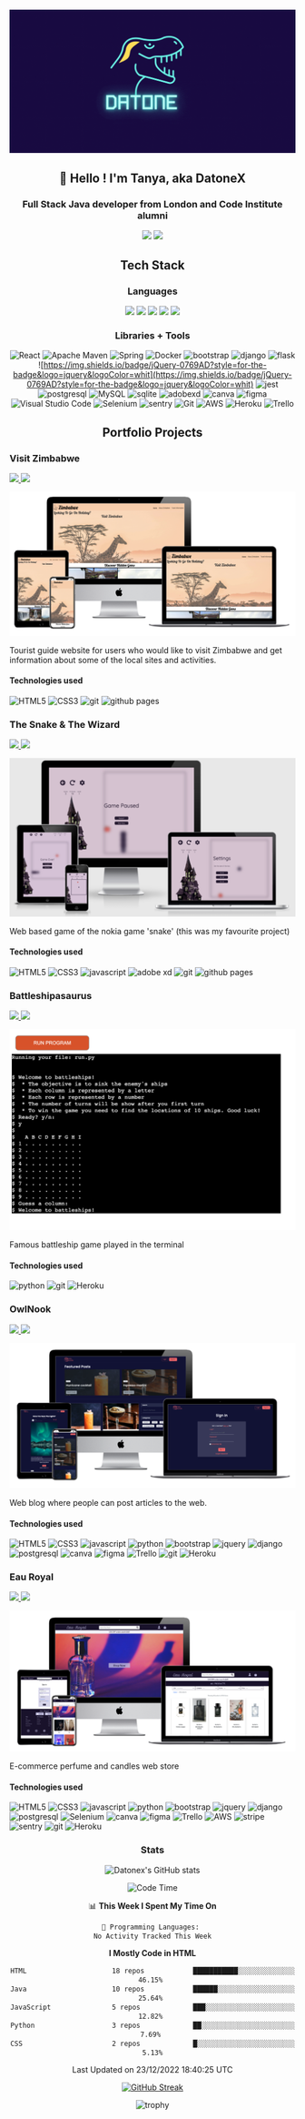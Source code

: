 #

![datonex logo](assets/profile-banner-moving.gif)

## <div style="text-align: center;"> :wave: Hello ! I'm Tanya, aka DatoneX </div>

### <div style="text-align: center;">Full Stack Java developer from London and Code Institute alumni </div>

<div style="text-align: center;"> <a href="https://www.linkedin.com/in/tanyagomwe10/" ><img src="https://img.shields.io/badge/linkedin-%230077B5.svg?style=for-the-badge&logo=linkedin&logoColor=white" /></a> <a href="https://www.discord/users/datonex#9338/" ><img src="https://img.shields.io/badge/Discord-5865F2?style=for-the-badge&logo=discord&logoColor=white" /></a> </div>

## <div style="text-align: center;"> Tech Stack </div>

### <div style="text-align: center;"> Languages </div>

<div style="text-align: center;"> <img src="https://cdn.jsdelivr.net/gh/devicons/devicon/icons/html5/html5-plain-wordmark.svg" height="60" /> <img src="https://cdn.jsdelivr.net/gh/devicons/devicon/icons/css3/css3-plain-wordmark.svg" height="60" /> <img src="https://cdn.jsdelivr.net/gh/devicons/devicon/icons/javascript/javascript-original.svg" height="60" /> <img src="https://cdn.jsdelivr.net/gh/devicons/devicon/icons/python/python-original-wordmark.svg" height="60"/> <img src="https://cdn.jsdelivr.net/gh/devicons/devicon/icons/java/java-original-wordmark.svg" height="70" /></div>

### <div style="text-align: center;"> Libraries + Tools </div>

<div style="text-align: center;">

![React](https://img.shields.io/badge/react-%2320232a.svg?style=for-the-badge&logo=react&logoColor=%2361DAFB) ![Apache Maven](https://img.shields.io/badge/Apache%20Maven-C71A36?style=for-the-badge&logo=Apache%20Maven&logoColor=white) ![Spring](https://img.shields.io/badge/spring-%236DB33F.svg?style=for-the-badge&logo=spring&logoColor=white) ![Docker](https://img.shields.io/badge/docker-%230db7ed.svg?style=for-the-badge&logo=docker&logoColor=white) ![bootstrap](https://img.shields.io/badge/Bootstrap-563D7C?style=for-the-badge&logo=bootstrap&logoColor=white) ![django](https://img.shields.io/badge/Django-092E20?style=for-the-badge&logo=django&logoColor=green) ![flask](https://img.shields.io/badge/Flask-000000?style=for-the-badge&logo=flask&logoColor=white) ![https://img.shields.io/badge/jQuery-0769AD?style=for-the-badge&logo=jquery&logoColor=whit](https://img.shields.io/badge/jQuery-0769AD?style=for-the-badge&logo=jquery&logoColor=whit) ![jest](https://img.shields.io/badge/Jest-C21325?style=for-the-badge&logo=jest&logoColor=white) ![postgresql](https://img.shields.io/badge/PostgreSQL-316192?style=for-the-badge&logo=postgresql&logoColor=white) ![MySQL](https://img.shields.io/badge/mysql-%2300f.svg?style=for-the-badge&logo=mysql&logoColor=white) ![sqlite](https://img.shields.io/badge/SQLite-07405E?style=for-the-badge&logo=sqlite&logoColor=white) ![adobexd](https://img.shields.io/badge/Adobe%20XD-470137?style=for-the-badge&logo=Adobe%20XD&logoColor=#FF61F6) ![canva](https://img.shields.io/badge/Canva-%2300C4CC.svg?&style=for-the-badge&logo=Canva&logoColor=white) ![figma](https://img.shields.io/badge/Figma-F24E1E?style=for-the-badge&logo=figma&logoColor=white) ![Visual Studio Code](https://img.shields.io/badge/Visual%20Studio%20Code-0078d7.svg?style=for-the-badge&logo=visual-studio-code&logoColor=white) ![Selenium](https://img.shields.io/badge/-selenium-%43B02A?style=for-the-badge&logo=selenium&logoColor=white) ![sentry](https://img.shields.io/badge/Sentry-black?style=for-the-badge&logo=Sentry&logoColor=#362D59) ![Git](https://img.shields.io/badge/git-%23F05033.svg?style=for-the-badge&logo=git&logoColor=white) ![AWS](https://img.shields.io/badge/AWS-%23FF9900.svg?style=for-the-badge&logo=amazon-aws&logoColor=white) ![Heroku](https://img.shields.io/badge/heroku-%23430098.svg?style=for-the-badge&logo=heroku&logoColor=white) ![Trello](https://img.shields.io/badge/Trello-%23026AA7.svg?style=for-the-badge&logo=Trello&logoColor=white)

</div>

## <div style="text-align: center;"> Portfolio Projects </div>

### Visit Zimbabwe

<a href="https://github.com/datonex/visit-zimbabwe" style="background-color: white;" ><img src="https://img.shields.io/badge/github-%23121011.svg?style=for-the-badge&logo=github&logoColor=white" /> <a href="https://datonex.github.io/visit-zimbabwe/" style="background-color: white;"><img src="https://img.shields.io/badge/website-000000?style=for-the-badge&logo=About.me&logoColor=white" />

<a href="https://datonex.github.io/visit-zimbabwe/"><img src="assets/visit-zimbabwe.png" /></a>

Tourist guide website for users who would like to visit Zimbabwe and get information about some of the local sites and activities.

#### Technologies used

![HTML5](https://img.shields.io/badge/html5-%23E34F26.svg?style=for-the-badge&logo=html5&logoColor=white) ![CSS3](https://img.shields.io/badge/css3-%231572B6.svg?style=for-the-badge&logo=css3&logoColor=white) ![git](https://img.shields.io/badge/git-%23F05033.svg?style=for-the-badge&logo=git&logoColor=white) ![github pages](https://img.shields.io/badge/GitHub%20Pages-222222?style=for-the-badge&logo=GitHub%20Pages&logoColor=white)

### The Snake & The Wizard

<a href="https://github.com/datonex/snake-and-the-wizard" style="background-color: white;"><img src="https://img.shields.io/badge/github-%23121011.svg?style=for-the-badge&logo=github&logoColor=white" /> <a href="https://datonex.github.io/snake-and-the-wizard/" style="background-color: white;"><img src="https://img.shields.io/badge/website-000000?style=for-the-badge&logo=About.me&logoColor=white" />

<a href="https://datonex.github.io/snake-and-the-wizard/"><img src="assets/snake-and-the-wizard.png" /></a>

Web based game of the nokia game 'snake' (this was my favourite project)

#### Technologies used

![HTML5](https://img.shields.io/badge/html5-%23E34F26.svg?style=for-the-badge&logo=html5&logoColor=white) ![CSS3](https://img.shields.io/badge/css3-%231572B6.svg?style=for-the-badge&logo=css3&logoColor=white) ![javascript](https://img.shields.io/badge/JavaScript-323330?style=for-the-badge&logo=javascript&logoColor=F7DF1E) ![adobe xd](https://img.shields.io/badge/Adobe%20XD-470137?style=for-the-badge&logo=Adobe%20XD&logoColor=#FF61F6) ![git](https://img.shields.io/badge/git-%23F05033.svg?style=for-the-badge&logo=git&logoColor=white) ![github pages](https://img.shields.io/badge/GitHub%20Pages-222222?style=for-the-badge&logo=GitHub%20Pages&logoColor=white)

### Battleshipasaurus

<a href="https://github.com/datonex/battleship" style="background-color: white;"><img src="https://img.shields.io/badge/github-%23121011.svg?style=for-the-badge&logo=github&logoColor=white" /> <a href="https://battleshipasaurus.herokuapp.com/" style="background-color: white;"><img src="https://img.shields.io/badge/website-000000?style=for-the-badge&logo=About.me&logoColor=white" />

<a href="https://battleshipasaurus.herokuapp.com/"><img src="assets/battleship.png" /></a>

Famous battleship game played in the terminal

#### Technologies used

![python](https://img.shields.io/badge/Python-FFD43B?style=for-the-badge&logo=python&logoColor=blue) ![git](https://img.shields.io/badge/git-%23F05033.svg?style=for-the-badge&logo=git&logoColor=white) ![Heroku](https://img.shields.io/badge/heroku-%23430098.svg?style=for-the-badge&logo=heroku&logoColor=white)

### OwlNook

<a href="https://github.com/datonex/owl-nook-dx" style="background-color: white;"><img src="https://img.shields.io/badge/github-%23121011.svg?style=for-the-badge&logo=github&logoColor=white" /> <a href="https://owl-nook-dx.herokuapp.com/" style="background-color: white;"><img src="https://img.shields.io/badge/website-000000?style=for-the-badge&logo=About.me&logoColor=white" />

<a href="https://owl-nook-dx.herokuapp.com/"><img src="assets/owl-nook.png" /></a>

Web blog where people can post articles to the web.

#### Technologies used

![HTML5](https://img.shields.io/badge/html5-%23E34F26.svg?style=for-the-badge&logo=html5&logoColor=white) ![CSS3](https://img.shields.io/badge/css3-%231572B6.svg?style=for-the-badge&logo=css3&logoColor=white) ![javascript](https://img.shields.io/badge/JavaScript-323330?style=for-the-badge&logo=javascript&logoColor=F7DF1E) ![python](https://img.shields.io/badge/Python-FFD43B?style=for-the-badge&logo=python&logoColor=blue) ![bootstrap](https://img.shields.io/badge/Bootstrap-563D7C?style=for-the-badge&logo=bootstrap&logoColor=white) ![jquery](https://img.shields.io/badge/jQuery-0769AD?style=for-the-badge&logo=jquery&logoColor=white) ![django](https://img.shields.io/badge/Django-092E20?style=for-the-badge&logo=django&logoColor=green) ![postgresql](https://img.shields.io/badge/PostgreSQL-316192?style=for-the-badge&logo=postgresql&logoColor=white) ![canva](https://img.shields.io/badge/Canva-%2300C4CC.svg?&style=for-the-badge&logo=Canva&logoColor=white) ![figma](https://img.shields.io/badge/Figma-F24E1E?style=for-the-badge&logo=figma&logoColor=white) ![Trello](https://img.shields.io/badge/Trello-%23026AA7.svg?style=for-the-badge&logo=Trello&logoColor=white) ![git](https://img.shields.io/badge/git-%23F05033.svg?style=for-the-badge&logo=git&logoColor=white) ![Heroku](https://img.shields.io/badge/heroku-%23430098.svg?style=for-the-badge&logo=heroku&logoColor=white)

### Eau Royal

<a href="https://github.com/datonex/eau-royal" style="background-color: white;"><img src="https://img.shields.io/badge/github-%23121011.svg?style=for-the-badge&logo=github&logoColor=white" /> <a href="https://eau-royal.herokuapp.com/" style="background-color: white;"><img src="https://img.shields.io/badge/website-000000?style=for-the-badge&logo=About.me&logoColor=white" />

<a href="https://eau-royal.herokuapp.com/"><img src="assets/eau-royal.png" /></a>

E-commerce perfume and candles web store

#### Technologies used

![HTML5](https://img.shields.io/badge/html5-%23E34F26.svg?style=for-the-badge&logo=html5&logoColor=white) ![CSS3](https://img.shields.io/badge/css3-%231572B6.svg?style=for-the-badge&logo=css3&logoColor=white) ![javascript](https://img.shields.io/badge/JavaScript-323330?style=for-the-badge&logo=javascript&logoColor=F7DF1E) ![python](https://img.shields.io/badge/Python-FFD43B?style=for-the-badge&logo=python&logoColor=blue) ![bootstrap](https://img.shields.io/badge/Bootstrap-563D7C?style=for-the-badge&logo=bootstrap&logoColor=white) ![jquery](https://img.shields.io/badge/jQuery-0769AD?style=for-the-badge&logo=jquery&logoColor=white) ![django](https://img.shields.io/badge/Django-092E20?style=for-the-badge&logo=django&logoColor=green) ![postgresql](https://img.shields.io/badge/PostgreSQL-316192?style=for-the-badge&logo=postgresql&logoColor=white) ![Selenium](https://img.shields.io/badge/-selenium-%43B02A?style=for-the-badge&logo=selenium&logoColor=white) ![canva](https://img.shields.io/badge/Canva-%2300C4CC.svg?&style=for-the-badge&logo=Canva&logoColor=white) ![figma](https://img.shields.io/badge/Figma-F24E1E?style=for-the-badge&logo=figma&logoColor=white) ![Trello](https://img.shields.io/badge/Trello-%23026AA7.svg?style=for-the-badge&logo=Trello&logoColor=white) ![AWS](https://img.shields.io/badge/AWS-%23FF9900.svg?style=for-the-badge&logo=amazon-aws&logoColor=white) ![stripe](https://img.shields.io/badge/Stripe-626CD9?style=for-the-badge&logo=Stripe&logoColor=white) ![sentry](https://img.shields.io/badge/Sentry-black?style=for-the-badge&logo=Sentry&logoColor=#362D59) ![git](https://img.shields.io/badge/git-%23F05033.svg?style=for-the-badge&logo=git&logoColor=white) ![Heroku](https://img.shields.io/badge/heroku-%23430098.svg?style=for-the-badge&logo=heroku&logoColor=white)

<div style="text-align: center;">

### Stats

![Datonex's GitHub stats](https://github-readme-stats.vercel.app/api?username=datonex&show_icons=true&theme=tokyonight)

<!--START_SECTION:waka-->
![Code Time](http://img.shields.io/badge/Code%20Time-1%2C078%20hrs-blue)

📊 **This Week I Spent My Time On** 

```text
💬 Programming Languages: 
No Activity Tracked This Week

```

**I Mostly Code in HTML** 

```text
HTML                     18 repos            ███████████░░░░░░░░░░░░░░   46.15% 
Java                     10 repos            ██████░░░░░░░░░░░░░░░░░░░   25.64% 
JavaScript               5 repos             ███░░░░░░░░░░░░░░░░░░░░░░   12.82% 
Python                   3 repos             ██░░░░░░░░░░░░░░░░░░░░░░░   7.69% 
CSS                      2 repos             █░░░░░░░░░░░░░░░░░░░░░░░░   5.13%

```



 Last Updated on 23/12/2022 18:40:25 UTC
<!--END_SECTION:waka-->

[![GitHub Streak](https://github-readme-streak-stats.herokuapp.com/?user=datonex&theme=dark)](https://git.io/streak-stats)

![trophy](https://github-profile-trophy.vercel.app/?username=datonex)

</div>
